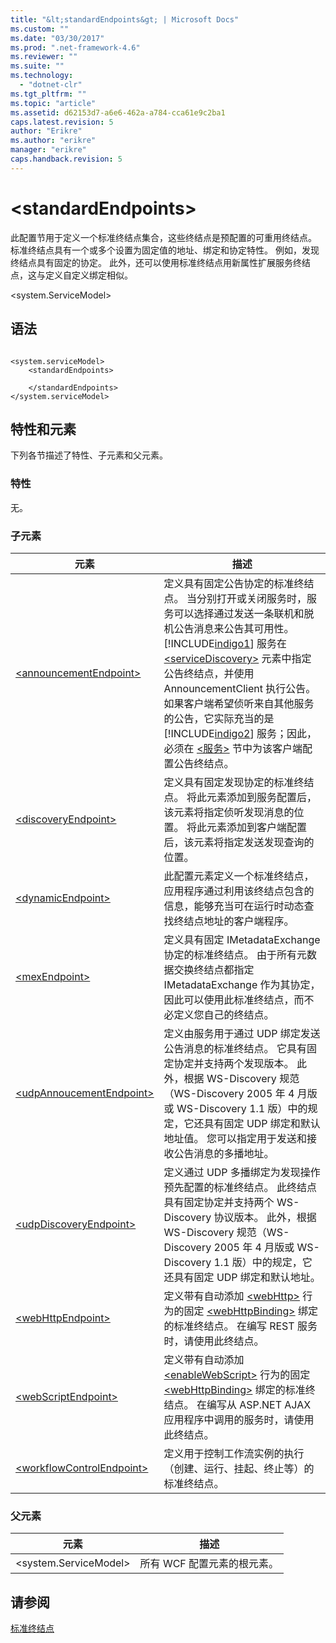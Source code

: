 ```yaml
---
title: "&lt;standardEndpoints&gt; | Microsoft Docs"
ms.custom: ""
ms.date: "03/30/2017"
ms.prod: ".net-framework-4.6"
ms.reviewer: ""
ms.suite: ""
ms.technology: 
  - "dotnet-clr"
ms.tgt_pltfrm: ""
ms.topic: "article"
ms.assetid: d62153d7-a6e6-462a-a784-cca61e9c2ba1
caps.latest.revision: 5
author: "Erikre"
ms.author: "erikre"
manager: "erikre"
caps.handback.revision: 5
---
```

# &lt;standardEndpoints&gt;
此配置节用于定义一个标准终结点集合，这些终结点是预配置的可重用终结点。  标准终结点具有一个或多个设置为固定值的地址、绑定和协定特性。  例如，发现终结点具有固定的协定。  此外，还可以使用标准终结点用新属性扩展服务终结点，这与定义自定义绑定相似。  
  
 \<system.ServiceModel\>  
  
## 语法  
  
```  
  
<system.serviceModel>  
    <standardEndpoints>  
  
    </standardEndpoints>  
</system.serviceModel>  
```  
  
## 特性和元素  
 下列各节描述了特性、子元素和父元素。  
  
### 特性  
 无。  
  
### 子元素  
  
|元素|描述|  
|--------|--------|  
|[\<announcementEndpoint\>](../../../../../docs/framework/configure-apps/file-schema/wcf/announcementendpoint.md)|定义具有固定公告协定的标准终结点。  当分别打开或关闭服务时，服务可以选择通过发送一条联机和脱机公告消息来公告其可用性。  [!INCLUDE[indigo1](../../../../../includes/indigo1-md.md)] 服务在 [\<serviceDiscovery\>](../../../../../docs/framework/configure-apps/file-schema/wcf/servicediscovery.md) 元素中指定公告终结点，并使用 AnnouncementClient 执行公告。  如果客户端希望侦听来自其他服务的公告，它实际充当的是 [!INCLUDE[indigo2](../../../../../includes/indigo2-md.md)] 服务；因此，必须在 [\<服务\>](../../../../../docs/framework/configure-apps/file-schema/wcf/services.md) 节中为该客户端配置公告终结点。|  
|[\<discoveryEndpoint\>](../../../../../docs/framework/configure-apps/file-schema/wcf/discoveryendpoint.md)|定义具有固定发现协定的标准终结点。  将此元素添加到服务配置后，该元素将指定侦听发现消息的位置。  将此元素添加到客户端配置后，该元素将指定发送发现查询的位置。|  
|[\<dynamicEndpoint\>](../../../../../docs/framework/configure-apps/file-schema/wcf/dynamicendpoint.md)|此配置元素定义一个标准终结点，应用程序通过利用该终结点包含的信息，能够充当可在运行时动态查找终结点地址的客户端程序。|  
|[\<mexEndpoint\>](../../../../../docs/framework/configure-apps/file-schema/wcf/mexendpoint.md)|定义具有固定 IMetadataExchange 协定的标准终结点。  由于所有元数据交换终结点都指定 IMetadataExchange 作为其协定，因此可以使用此标准终结点，而不必定义您自己的终结点。|  
|[\<udpAnnoucementEndpoint\>](../../../../../docs/framework/configure-apps/file-schema/wcf/udpannoucementendpoint.md)|定义由服务用于通过 UDP 绑定发送公告消息的标准终结点。  它具有固定协定并支持两个发现版本。  此外，根据 WS\-Discovery 规范（WS\-Discovery 2005 年 4 月版或 WS\-Discovery 1.1 版）中的规定，它还具有固定 UDP 绑定和默认地址值。  您可以指定用于发送和接收公告消息的多播地址。|  
|[\<udpDiscoveryEndpoint\>](../../../../../docs/framework/configure-apps/file-schema/wcf/udpdiscoveryendpoint.md)|定义通过 UDP 多播绑定为发现操作预先配置的标准终结点。  此终结点具有固定协定并支持两个 WS\-Discovery 协议版本。  此外，根据 WS\-Discovery 规范（WS\-Discovery 2005 年 4 月版或 WS\-Discovery 1.1 版）中的规定，它还具有固定 UDP 绑定和默认地址。|  
|[\<webHttpEndpoint\>](../../../../../docs/framework/configure-apps/file-schema/wcf/webhttpendpoint.md)|定义带有自动添加 [\<webHttp\>](../../../../../docs/framework/configure-apps/file-schema/wcf/webhttp.md) 行为的固定 [\<webHttpBinding\>](../../../../../docs/framework/configure-apps/file-schema/wcf/webhttpbinding.md) 绑定的标准终结点。  在编写 REST 服务时，请使用此终结点。|  
|[\<webScriptEndpoint\>](../../../../../docs/framework/configure-apps/file-schema/wcf/webscriptendpoint.md)|定义带有自动添加 [\<enableWebScript\>](../../../../../docs/framework/configure-apps/file-schema/wcf/enablewebscript.md) 行为的固定 [\<webHttpBinding\>](../../../../../docs/framework/configure-apps/file-schema/wcf/webhttpbinding.md) 绑定的标准终结点。  在编写从 ASP.NET AJAX 应用程序中调用的服务时，请使用此终结点。|  
|[\<workflowControlEndpoint\>](../../../../../docs/framework/configure-apps/file-schema/wcf/workflowcontrolendpoint.md)|定义用于控制工作流实例的执行（创建、运行、挂起、终止等）的标准终结点。|  
  
### 父元素  
  
|元素|描述|  
|--------|--------|  
|\<system.ServiceModel\>|所有 WCF 配置元素的根元素。|  
  
## 请参阅  
 [标准终结点](../../../../../docs/framework/wcf/feature-details/standard-endpoints.md)